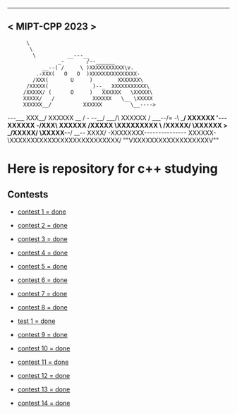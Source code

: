  ______________
< MIPT-CPP 2023 >
 --------------
          \
           \
            \          __---__
                    _-       /--______
               __--( /     \ )XXXXXXXXXXX\v.
             .-XXX(   O   O  )XXXXXXXXXXXXXXX-
            /XXX(       U     )        XXXXXXX\
          /XXXXX(              )--_  XXXXXXXXXXX\
         /XXXXX/ (      O     )   XXXXXX   \XXXXX\
         XXXXX/   /            XXXXXX   \__ \XXXXX
         XXXXXX__/          XXXXXX         \__---->
 ---___  XXX__/          XXXXXX      \__         /
   \-  --__/   ___/\  XXXXXX            /  ___--/=
    \-\    ___/    XXXXXX              '--- XXXXXX
       \-\/XXX\ XXXXXX                      /XXXXX
         \XXXXXXXXX   \                    /XXXXX/
          \XXXXXX      >                 _/XXXXX/
            \XXXXX--__/              __-- XXXX/
             -XXXXXXXX---------------  XXXXXX-
                \XXXXXXXXXXXXXXXXXXXXXXXXXX/
                  ""VXXXXXXXXXXXXXXXXXXV""


# Here is repository for c++ studying

## Contests

* [contest 1 = done](https://github.com/leshicorn/MIPT-CPP/tree/master/contest1)

* [contest 2 = done](https://github.com/leshicorn/MIPT-CPP/tree/master/contest2)

* [contest 3 = done](https://github.com/leshicorn/MIPT-CPP/tree/master/contest3)

* [contest 4 = done](https://github.com/leshicorn/MIPT-CPP/tree/master/contest4)

* [contest 5 = done](https://github.com/leshicorn/MIPT-CPP/tree/master/contest5)

* [contest 6 = done](https://github.com/leshicorn/MIPT-CPP/tree/master/contest6)

* [contest 7 = done](https://github.com/leshicorn/MIPT-CPP/tree/master/contest7)

* [contest 8 = done](https://github.com/leshicorn/MIPT-CPP/tree/master/contest8)

* [test 1 = done](https://github.com/leshicorn/MIPT-CPP/tree/master/kr1)

* [contest 9 = done](https://github.com/leshicorn/MIPT-CPP/tree/master/contest9)

* [contest 10 = done](https://github.com/leshicorn/MIPT-CPP/tree/master/contest10)

* [contest 11 = done](https://github.com/leshicorn/MIPT-CPP/tree/master/contest11)

* [contest 12 = done](https://github.com/leshicorn/MIPT-CPP/tree/master/contest12)

* [contest 13 = done](https://github.com/leshicorn/MIPT-CPP/tree/master/contest13)

* [contest 14 = done](https://github.com/leshicorn/MIPT-CPP/tree/master/contest14)
